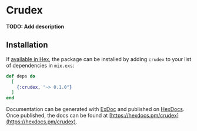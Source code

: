 # Crudex

**TODO: Add description**

## Installation

If [available in Hex](https://hex.pm/docs/publish), the package can be installed
by adding `crudex` to your list of dependencies in `mix.exs`:

```elixir
def deps do
  [
    {:crudex, "~> 0.1.0"}
  ]
end
```

Documentation can be generated with [ExDoc](https://github.com/elixir-lang/ex_doc)
and published on [HexDocs](https://hexdocs.pm). Once published, the docs can
be found at [https://hexdocs.pm/crudex](https://hexdocs.pm/crudex).

